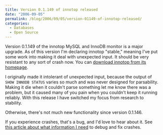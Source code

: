 ```yaml
---
title: Version 0.1.149 of innotop released
date: "2006-09-05"
permalink: /blog/2006/09/05/version-01149-of-innotop-released/
categories:
  - Databases
  - Open Source
---
```

Version 0.1.149 of the innotop MySQL and InnoDB monitor is a major upgrade. As of this version I'm declaring innotop "stable," meaning I've put some work into making it deal with unexpected input. It should be very resistant to any sort of crash now. You can [download innotop from its homepage][1].

I originally made it intolerant of unexpected input, because the output of `SHOW INNODB STATUS` varies so much and was never designed for parsability. Making it die when it couldn't parse something let me know there was a problem, but it caused many of you pain when you couldn't keep it running reliably. With this release I have switched my focus from research to stability.

Otherwise, there's not much new functionality since version 0.1.146.

If you experience crashes, that's a bug, and I'd love to hear about it. See [this article about what information I need][2] to debug and fix crashes.

 [1]: /innotop/
 [2]: http://www.xaprb.com/blog/2006/08/02/what-to-do-when-innotop-crashes/
